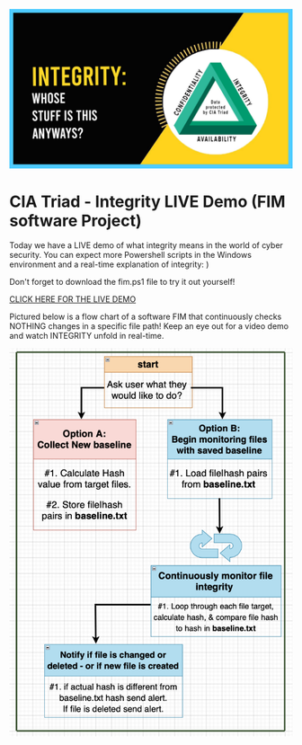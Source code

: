 ![](images/integrity.jpg)

# CIA Triad - Integrity LIVE Demo (FIM software Project)

Today we have a LIVE demo of what integrity means in the world of cyber security. You can expect more Powershell scripts in the Windows environment and a real-time explanation of integrity: )

Don't forget to download the fim.ps1 file to try it out yourself!

[CLICK HERE FOR THE LIVE DEMO](https://www.youtube.com/watch?v=VskiYuvMv5U)

Pictured below is a flow chart of a software FIM that continuously checks NOTHING changes in a specific file path! Keep an eye out for a video demo and watch INTEGRITY unfold in real-time.

![](images/integrity_overview.png)
